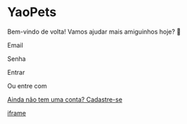 # YaoPets

Bem-vindo de volta! Vamos ajudar mais amiguinhos hoje? 🐾

Email

Senha

Entrar

Ou entre com

[Ainda não tem uma conta? Cadastre-se](https://www.yaopets.lat/auth/register)

[iframe](https://js.stripe.com/v3/controller-with-preconnect-3df329cba2b6b629c026b0d70fd5b127.html#__shared_params__[version]=basil&apiKey=pk_test_51ROppmKfrHqryP13jmA7yHrT5dVtBiqUWwWXqaHdXefpWs4141hXtddDTkKW3sacFaXm8luShW3U92Ov3RppW1il00iQv0uUTS&apiVersion=2025-03-31.basil&stripeJsId=170faf09-69bb-42bf-bb21-87c61710fb48&firstStripeInstanceCreatedLatency=55&controllerCount=1&isCheckout=false&stripeJsLoadTime=1747883771068&manualBrowserDeprecationRollout=false&mids[guid]=NA&mids[muid]=NA&mids[sid]=NA&referrer=https%3A%2F%2Fwww.yaopets.lat%2Fauth%2Flogin&controllerId=__privateStripeController8231)